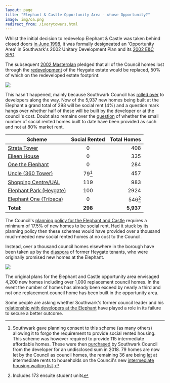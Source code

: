 ```yaml
---
layout: page
title: "Elephant & Castle Opportunity Area - whose Opportunity?"
image: img/oa.png
redirect_from: /ivorytowers.html
---
```

Whilst the initial decision to redevelop Elephant & Castle was taken behind closed doors [in June 1998](http://betterelephant.github.io/images/strategic24June.pdf), it was formally designeated an 'Opportunity Area' in Southwark's 2002 Unitary Development Plan and its [2002 E&C SPG](https://35percent.org/img/2002SPG.pdf). 

The subsequent [2002 Masterplan](https://35percent.org/img/slrplans.pdf) pledged that all of the Council homes lost through the [redevelopment](https://35percent.org/heygate-regeneration) of the Heygate estate would be replaced, 50% of which on the redeveloped estate footprint: 

![](https://35percent.org/img/slrplans.jpg)

This hasn't happened, mainly because Southwark Council has [rolled over](https://www.theguardian.com/cities/2015/jun/25/london-developers-viability-planning-affordable-social-housing-regeneration-oliver-wainwright) to developers along the way. Now of the 5,937 new homes being built at the Elephant a grand total of 298 will be social rent (4%) and a question mark hangs over whether half of these will be built by the developer or at the council's cost. Doubt also remains over the [question](https://35percent.org/redefining-social-rent) of whether the small number of social rented homes built to date have been provided as such and not at 80% market rent.

| Scheme |      Social Rented      |  Total Homes |
|----------|:-------------:|------:|
| [Strata Tower](https://35percent.org/strata-tower) |  0 | 408 |
| [Eileen House](https://35percent.org/eileen-house) |  0 |   335 |
| [One the Elephant](https://35percent.org/one-the-elephant) | 0 | 284 |
| [Uncle (360 Tower)](https://www.35percent.org/london-360-tower/) |  79[^1] |   457 |
| [Shopping Centre/UAL](https://35percent.org/shopping-centre) | 119 |   983 |
| [Elephant Park (Heygate)](https://35percent.github.io/heygate-regeneration/) | 100 | 2924 |
| [Elephant One (Tribeca)](https://www.35percent.org/tribeca-square/) | 0 | 546[^2] |
| __Total:__ | __298__ | __5,937__ |


The Council's [planning policy for the Elephant and Castle](https://www.southwark.gov.uk/planning-and-building-control/planning-policy-and-transport-policy/development-plan/supplementary-planning-documents-spd/spd-by-area?chapter=4) requires a minimum of 17.5% of new homes to be social rent. Had it stuck by its planning policy then these schemes would have provided over a thousand much-needed new social rented homes at no cost to the Council.

Instead, over a thousand council homes elsewhere in the borough have been taken up by the [diaspora](https://www.35percent.org/the-heygate-diaspora/) of former Heygate tenants, who were originally promised new homes at the Elephant.

![](https://35percent.org/img/DisplacedTenants.png)

The original plans for the Elephant and Castle opportunity area envisaged 4,200 new homes including over 1,000 replacement council homes. In the event the number of homes has already been exceed by nearly a third and not one replacement council home has been built in the opportunity area.

Some people are asking whether Southwark's former council leader and his [relationship with developers at the Elephant](https://www.35percent.org/former-council-leader-slides-through-the-revolving-doors/) have played a role in its failure to secure a better outcome.

[^1]: Southwark gave planning consent to this scheme (as many others) allowing it to forgo the requirement to provide social rented housing. This scheme was however required to provide 115 intermediate affordable homes. These were then [purchased](https://moderngov.southwark.gov.uk/documents/s71644/Report%20Acquisition%20of%20Affordable%20Housing%20at%20Longville%20Road%20SE11.pdf) by Southwark Council from the developer for an undisclosed sum in 2018. 79 homes are now let by the Council as council homes, the remaining 36 are being [let](https://moderngov.southwark.gov.uk/documents/s88184/Report%20Letting%20Churchyard%20Row.pdf) at intermediate rents to households on the Council's new [intermediate housing waiting list](https://consultations.southwark.gov.uk/housing-community-services-department-community-engagement-team/intermediate-housing-list/).

[^2]: Includes 173 ensuite student units

<meta name="twitter:card" content="summary_large_image">
<meta name="twitter:site" content="@35percent_EAN">
<meta name="twitter:title" content="Elephant and Castle - Whose regeneration?">
<meta name="twitter:description" content="5,937 new homes but only 298 social rent">
<meta name="twitter:image" content="https://35percent.org/img/eandcmap.png">
